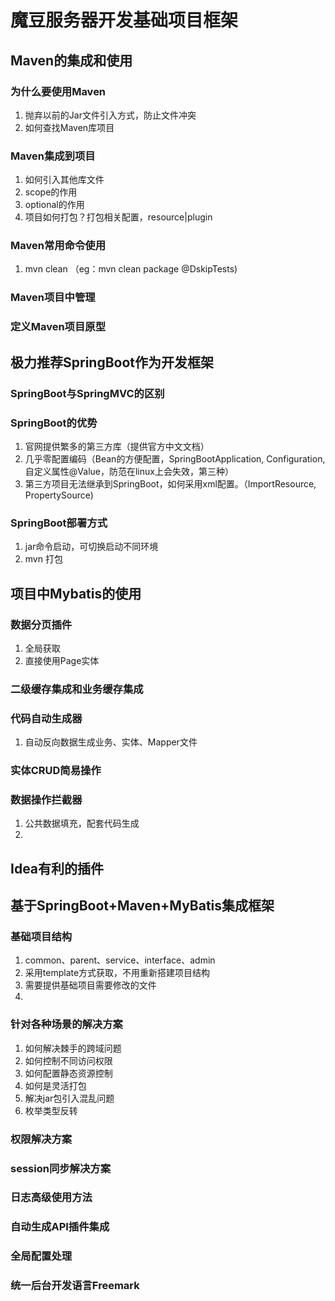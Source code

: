 # 魔豆服务器开发基础项目框架
## Maven的集成和使用

### 为什么要使用Maven
1. 抛弃以前的Jar文件引入方式，防止文件冲突
2. 如何查找Maven库项目
### Maven集成到项目
1. 如何引入其他库文件
2. scope的作用
3. optional的作用
4. 项目如何打包？打包相关配置，resource|plugin
### Maven常用命令使用
1. mvn clean （eg：mvn clean package @DskipTests)
### Maven项目中管理
### 定义Maven项目原型
## 极力推荐SpringBoot作为开发框架
### SpringBoot与SpringMVC的区别
### SpringBoot的优势
1. 官网提供繁多的第三方库（提供官方中文文档）
2. 几乎零配置编码（Bean的方便配置，SpringBootApplication, Configuration,自定义属性@Value，防范在linux上会失效，第三种）
3. 第三方项目无法继承到SpringBoot，如何采用xml配置。（ImportResource, PropertySource)
### SpringBoot部署方式
1. jar命令启动，可切换启动不同环境
2. mvn 打包
## 项目中Mybatis的使用
### 数据分页插件
1. 全局获取
2. 直接使用Page实体

### 二级缓存集成和业务缓存集成
### 代码自动生成器
1. 自动反向数据生成业务、实体、Mapper文件
### 实体CRUD简易操作
### 数据操作拦截器
1. 公共数据填充，配套代码生成
2.
## Idea有利的插件

## 基于SpringBoot+Maven+MyBatis集成框架
### 基础项目结构
1. common、parent、service、interface、admin
2. 采用template方式获取，不用重新搭建项目结构
3. 需要提供基础项目需要修改的文件
4.

### 针对各种场景的解决方案
1. 如何解决棘手的跨域问题
2. 如何控制不同访问权限
3. 如何配置静态资源控制
4. 如何是灵活打包
5. 解决jar包引入混乱问题
6. 枚举类型反转
### 权限解决方案
### session同步解决方案
### 日志高级使用方法
### 自动生成API插件集成
### 全局配置处理
### 统一后台开发语言Freemark
